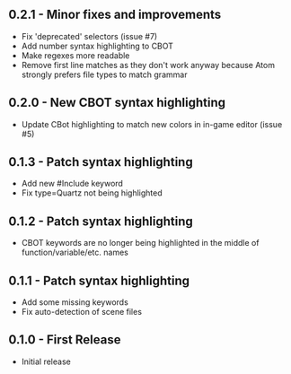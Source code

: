 ## 0.2.1 - Minor fixes and improvements
* Fix 'deprecated' selectors (issue #7)
* Add number syntax highlighting to CBOT
* Make regexes more readable
* Remove first line matches as they don't work anyway because Atom strongly prefers file types to match grammar

## 0.2.0 - New CBOT syntax highlighting
* Update CBot highlighting to match new colors in in-game editor (issue #5)

## 0.1.3 - Patch syntax highlighting
* Add new #Include keyword
* Fix type=Quartz not being highlighted

## 0.1.2 - Patch syntax highlighting
* CBOT keywords are no longer being highlighted in the middle of function/variable/etc. names

## 0.1.1 - Patch syntax highlighting
* Add some missing keywords
* Fix auto-detection of scene files

## 0.1.0 - First Release
* Initial release
